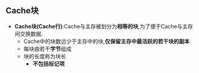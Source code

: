 ## Cache块
- **Cache块(Cache行)**:Cache与主存被划分为**相等的块**,为了便于Cache与主存间交换数据.
	- Cache中的块数远少于主存中的块,**仅保留主存中最活跃的若干块的副本**
	- 每块由若干**字节**组成
	- 块的长度称为块长
		- **不包括标记项**